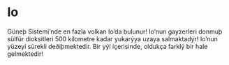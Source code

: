 # Io

Güneþ Sistemi’nde en fazla volkan Io’da bulunur! Io’nun gayzerleri donmuþ sülfür
dioksitleri 500 kilometre kadar yukarýya uzaya salmaktadýr! Io’nun yüzeyi
sürekli deðiþmektedir. Bir yýl içerisinde, oldukça farklý bir hale gelmektedir!
